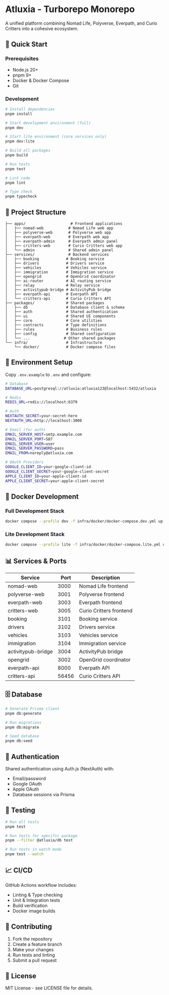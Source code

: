 # Atluxia - Turborepo Monorepo

A unified platform combining Nomad Life, Polyverse, Everpath, and Curio Critters into a cohesive ecosystem.

## 🚀 Quick Start

### Prerequisites
- Node.js 20+
- pnpm 9+
- Docker & Docker Compose
- Git

### Development

```bash
# Install dependencies
pnpm install

# Start development environment (full)
pnpm dev

# Start lite environment (core services only)
pnpm dev:lite

# Build all packages
pnpm build

# Run tests
pnpm test

# Lint code
pnpm lint

# Type check
pnpm typecheck
```

## 📁 Project Structure

```
├── apps/                    # Frontend applications
│   ├── nomad-web           # Nomad Life web app
│   ├── polyverse-web       # Polyverse web app
│   ├── everpath-web        # Everpath web app
│   ├── everpath-admin      # Everpath admin panel
│   ├── critters-web        # Curio Critters web app
│   └── admin               # Shared admin panel
├── services/               # Backend services
│   ├── booking            # Booking service
│   ├── drivers            # Drivers service
│   ├── vehicles           # Vehicles service
│   ├── immigration        # Immigration service
│   ├── opengrid           # OpenGrid coordinator
│   ├── ai-router          # AI routing service
│   ├── relay              # Relay service
│   ├── activitypub-bridge # ActivityPub bridge
│   ├── everpath-api       # Everpath API
│   └── critters-api       # Curio Critters API
├── packages/              # Shared packages
│   ├── db                 # Database client & schema
│   ├── auth               # Shared authentication
│   ├── ui                 # Shared UI components
│   ├── core               # Core utilities
│   ├── contracts          # Type definitions
│   ├── rules              # Business rules
│   ├── config             # Shared configuration
│   └── ...               # Other shared packages
└── infra/                 # Infrastructure
    └── docker/            # Docker compose files
```

## 🔧 Environment Setup

Copy `.env.example` to `.env` and configure:

```bash
# Database
DATABASE_URL=postgresql://atluxia:atluxia123@localhost:5432/atluxia

# Redis
REDIS_URL=redis://localhost:6379

# Auth
NEXTAUTH_SECRET=your-secret-here
NEXTAUTH_URL=http://localhost:3000

# Email (for auth)
EMAIL_SERVER_HOST=smtp.example.com
EMAIL_SERVER_PORT=587
EMAIL_SERVER_USER=user
EMAIL_SERVER_PASSWORD=pass
EMAIL_FROM=noreply@atluxia.com

# OAuth Providers
GOOGLE_CLIENT_ID=your-google-client-id
GOOGLE_CLIENT_SECRET=your-google-client-secret
APPLE_CLIENT_ID=your-apple-client-id
APPLE_CLIENT_SECRET=your-apple-client-secret
```

## 🐳 Docker Development

### Full Development Stack
```bash
docker compose --profile dev -f infra/docker/docker-compose.dev.yml up
```

### Lite Development Stack
```bash
docker compose --profile lite -f infra/docker/docker-compose.lite.yml up
```

## 📊 Services & Ports

| Service | Port | Description |
|---------|------|-------------|
| nomad-web | 3000 | Nomad Life frontend |
| polyverse-web | 3001 | Polyverse frontend |
| everpath-web | 3003 | Everpath frontend |
| critters-web | 3005 | Curio Critters frontend |
| booking | 3101 | Booking service |
| drivers | 3102 | Drivers service |
| vehicles | 3103 | Vehicles service |
| immigration | 3104 | Immigration service |
| activitypub-bridge | 3004 | ActivityPub bridge |
| opengrid | 3002 | OpenGrid coordinator |
| everpath-api | 8000 | Everpath API |
| critters-api | 56456 | Curio Critters API |

## 🗄️ Database

```bash
# Generate Prisma client
pnpm db:generate

# Run migrations
pnpm db:migrate

# Seed database
pnpm db:seed
```

## 🔐 Authentication

Shared authentication using Auth.js (NextAuth) with:
- Email/password
- Google OAuth
- Apple OAuth
- Database sessions via Prisma

## 🧪 Testing

```bash
# Run all tests
pnpm test

# Run tests for specific package
pnpm --filter @atluxia/db test

# Run tests in watch mode
pnpm test --watch
```

## 📈 CI/CD

GitHub Actions workflow includes:
- Linting & Type checking
- Unit & Integration tests
- Build verification
- Docker image builds

## 🤝 Contributing

1. Fork the repository
2. Create a feature branch
3. Make your changes
4. Run tests and linting
5. Submit a pull request

## 📄 License

MIT License - see LICENSE file for details.